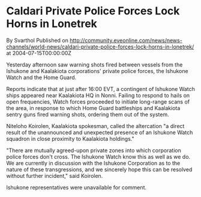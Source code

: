 # Caldari Private Police Forces Lock Horns in Lonetrek
By Svarthol
Published on http://community.eveonline.com/news/news-channels/world-news/caldari-private-police-forces-lock-horns-in-lonetrek/ at 2004-07-15T00:00:00Z

Yesterday afternoon saw warning shots fired between vessels from the Ishukone and Kaalakiota corporations' private police forces, the Ishukone Watch and the Home Guard.   
  
Reports indicate that at just after 16:00 EVT, a contingent of Ishukone Watch ships appeared near Kaalakiota HQ in Nonni. Failing to respond to hails on open frequencies, Watch forces proceeded to initiate long-range scans of the area, in response to which Home Guard battleships and Kaalakiota sentry guns fired warning shots, ordering them out of the system.  
  
Niteloho Koirolen, Kaalakiota spokesman, called the altercation "a direct result of the unannounced and unexpected presence of an Ishukone Watch squadron in close proximity to Kaalakiota holdings."  
  
"There are mutually agreed-upon private zones into which corporation police forces don't cross. The Ishukone Watch know this as well as we do. We are currently in discussion with the Ishukone Corporation as to the nature of these transgressions, and we sincerely hope this can be resolved without further incident," said Koirolen.  
  
Ishukone representatives were unavailable for comment.

